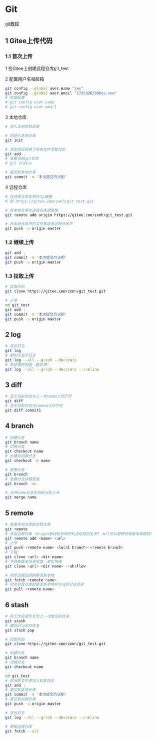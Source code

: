 # Git

[git教程](https://blog.csdn.net/bjbz_cxy/article/details/116703787?ops_request_misc=%257B%2522request%255Fid%2522%253A%2522168879325716800211587219%2522%252C%2522scm%2522%253A%252220140713.130102334..%2522%257D&request_id=168879325716800211587219&biz_id=0&utm_medium=distribute.pc_search_result.none-task-blog-2~all~top_positive~default-1-116703787-null-null.142^v88^control,239^v2^insert_chatgpt&utm_term=git%20&spm=1018.2226.3001.4187)

## 1 Gitee上传代码

### 1.1	首次上传

1	在Gitee上创建远程仓库git_test

2	配置用户名和邮箱

```bash
git config --global user.name "zwx"
git config --global user.email "1728026380@qq.com"
# 检查配置
# git config user.name
# git config user.email
```

3	本地仓库

```bash
# 进入本地项目目录

# 初始化本地仓库
git init

# 添加项目目录下所有文件至暂存区
git add . 
# 查看当前git状态
# git status

# 提交到本地仓库
git commit -m '本次提交的说明'
```

4	远程仓库

```bash
# 在远程仓库复制http链接
# 如 https://gitee.com/zxmh/git_test.git

# 将本地仓库与远程仓库相连接
git remote add origin https://gitee.com/zxmh/git_test.git

# 将本地仓库中的文件推送至远程仓库中
git push -u origin master
```

### 1.2	继续上传

```bash
git add . 
git commit -m '本次提交的说明'
git push -u origin master
```

### 1.3	拉取上传

```bash
# 拉取代码
git clone https://gitee.com/zxmh/git_test.git

# 上传
cd git_test
git add . 
git commit -m '本次提交的说明'
git push -u origin master
```

## 2 log

```bash
# 显示日志
git log 
# 图形化显示日志
git log --all --graph --decorate
# 更紧凑的视图（最好用）
git log --all --graph --decorate --oneline
```

## 3 diff

```bash
# 显示当前状态与上一次commit的不同
git diff
# 显示当前状态与commit1的不同
git diff commit1
```

## 4 branch

```bash
# 创建分支
git branch name
# 切换分支
git checkout name
# 创建并切换分支
git checkout -b name

# 查看分支
git branch
# 查看分支详细信息
git branch -vv

# 合并name分支到当前分支上来
git merge name
```

##  5 remote 

```bash
# 查看本地仓库的远程仓库
git remote 
# 添加远程仓库（origin是远程仓库的约定俗成的名字）（url可以是网址或者本地路径）
git remote add <name> <url>
# 上传
git push <remote name> <local branch>:<remote branch>
# 下载
git clone <url> <dir name>
# 不获取版本历史信息，更加快速
git clone <url> <dir name> --shallow

# 同步远程仓库的更改到本地
git fetch <remote name>
# 同步远程仓库的更改到本地并与当前分支合并
git pull <remote name>
```

## 6 stash

```bash
# 将工作目录恢复到上一次提交的状态
git stash
# 撤回stash的恢复
git stash pop
```



```bash
# 拉取代码
git clone https://gitee.com/zxmh/git_test.git

# 创建分支
git branch name
# 切换分支
git checkout name

cd git_test
# 将当前文件夹加入到暂存区
git add . 
# 提交到本地仓库
git commit -m '本次提交的说明'
# 提交到远程仓库
git push -u origin master

# 显示日志
git log --all --graph --decorate --oneline

# 更新远程仓库
git fetch --all
```



